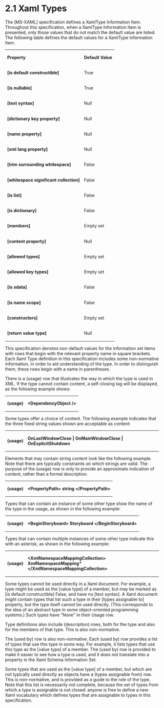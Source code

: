 <html dir="LTR" xmlns:mshelp="http://msdn.microsoft.com/mshelp" xmlns:ddue="http://ddue.schemas.microsoft.com/authoring/2003/5" xmlns:xlink="http://www.w3.org/1999/xlink" xmlns:tool="http://www.microsoft.com/tooltip"><body><input type="hidden" id="userDataCache" class="userDataStyle"><input type="hidden" id="hiddenScrollOffset"><img id="dropDownImage" style="display:none; height:0; width:0;" src="../local/drpdown.gif"><img id="dropDownHoverImage" style="display:none; height:0; width:0;" src="../local/drpdown_orange.gif"><img id="collapseImage" style="display:none; height:0; width:0;" src="../local/collapse.gif"><img id="expandImage" style="display:none; height:0; width:0;" src="../local/exp.gif"><img id="collapseAllImage" style="display:none; height:0; width:0;" src="../local/collall.gif"><img id="expandAllImage" style="display:none; height:0; width:0;" src="../local/expall.gif"><img id="copyImage" style="display:none; height:0; width:0;" src="../local/copycode.gif"><img id="copyHoverImage" style="display:none; height:0; width:0;" src="../local/copycodeHighlight.gif"><div id="header"><h1 class="heading">2.1 Xaml Types</h1></div><div id="mainSection"><div id="mainBody"><div id="allHistory" class="saveHistory" onsave="saveAll()" onload="loadAll()"></div>




<p xmlns:wsd="http://wsdev.schemas.microsoft.com/authoring/2008/2" xmlns:msxsl="urn:schemas-microsoft-com:xslt" xmlns:script="urn:script" xmlns:build="urn:build">
<div id="sectionSection0" class="section" name="collapseableSection"><content xmlns="http://ddue.schemas.microsoft.com/authoring/2003/5" xmlns:wsd="http://wsdev.schemas.microsoft.com/authoring/2008/2" xmlns:msxsl="urn:schemas-microsoft-com:xslt" xmlns:script="urn:script" xmlns:build="urn:build">
				</content></div><div id="sectionSection1" class="section" name="collapseableSection"><content xmlns="http://ddue.schemas.microsoft.com/authoring/2003/5" xmlns:wsd="http://wsdev.schemas.microsoft.com/authoring/2008/2" xmlns:msxsl="urn:schemas-microsoft-com:xslt" xmlns:script="urn:script" xmlns:build="urn:build">
					<p xmlns="">The [MS-XAML] specification defines a XamlType Information Item. Throughout this specification, when a XamlType Information Item is presented, only those values that do not match the default value are listed. The following table defines the default values for a XamlType Information Item.</p>
					<p xmlns=""><b></b></p><table class="ProtocolAuthoredTable" xmlns=""><tr>
								<td>
									<p>
										<b>Property</b>
									</p>
								</td>
								<td>
									<p>
										<b>Default Value</b>
									</p>
								</td>
							</tr><tr>
							<td>
								<p>
									<b>[is default constructible]</b>
								</p>
							</td>
							<td>
								<p>True</p>
							</td>
						</tr><tr>
							<td>
								<p>
									<b>[is nullable]</b>
								</p>
							</td>
							<td>
								<p>True</p>
							</td>
						</tr><tr>
							<td>
								<p>
									<b>[text syntax]</b>
								</p>
							</td>
							<td>
								<p>Null</p>
							</td>
						</tr><tr>
							<td>
								<p>
									<b>[dictionary key property]</b>
								</p>
							</td>
							<td>
								<p>Null </p>
							</td>
						</tr><tr>
							<td>
								<p>
									<b>[name property]</b>
								</p>
							</td>
							<td>
								<p>Null </p>
							</td>
						</tr><tr>
							<td>
								<p>
									<b>[xml lang property]</b>
								</p>
							</td>
							<td>
								<p>Null </p>
							</td>
						</tr><tr>
							<td>
								<p>
									<b>[trim surrounding whitespace]</b>
								</p>
							</td>
							<td>
								<p>False</p>
							</td>
						</tr><tr>
							<td>
								<p>
									<b>[whitespace significant collection]</b>
								</p>
							</td>
							<td>
								<p>False</p>
							</td>
						</tr><tr>
							<td>
								<p>
									<b>[is list]</b>
								</p>
							</td>
							<td>
								<p>False</p>
							</td>
						</tr><tr>
							<td>
								<p>
									<b>[is dictionary]</b>
								</p>
							</td>
							<td>
								<p>False</p>
							</td>
						</tr><tr>
							<td>
								<p>
									<b>[members]</b>
								</p>
							</td>
							<td>
								<p>Empty set</p>
							</td>
						</tr><tr>
							<td>
								<p>
									<b>[content property]</b>
								</p>
							</td>
							<td>
								<p>Null </p>
							</td>
						</tr><tr>
							<td>
								<p>
									<b>[allowed types]</b>
								</p>
							</td>
							<td>
								<p>Empty set</p>
							</td>
						</tr><tr>
							<td>
								<p>
									<b>[allowed key types]</b>
								</p>
							</td>
							<td>
								<p>Empty set</p>
							</td>
						</tr><tr>
							<td>
								<p>
									<b>[is xdata]</b>
								</p>
							</td>
							<td>
								<p>False</p>
							</td>
						</tr><tr>
							<td>
								<p>
									<b>[is name scope]</b>
								</p>
							</td>
							<td>
								<p>False</p>
							</td>
						</tr><tr>
							<td>
								<p>
									<b>[constructors]</b>
								</p>
							</td>
							<td>
								<p>Empty set</p>
							</td>
						</tr><tr>
							<td>
								<p>
									<b>[return value type]</b>
								</p>
							</td>
							<td>
								<p>Null </p>
							</td>
						</tr></table>
					<p xmlns="">This specification denotes non-default values for the information set items with rows that begin with the relevant property name in square brackets. Each Xaml Type definition in this specification includes some non-normative information, in order to aid understanding of the type. In order to distinguish them, these rows begin with a name in parentheses.</p>
					<p xmlns="">There is a (usage) row that illustrates the way in which the type is used in XML. If the type cannot contain content, a self-closing tag will be displayed, as the following example shows:</p>
					<p xmlns=""><b></b></p><table class="ProtocolAuthoredTable" xmlns=""><tr>
								<td>
									<p>
										<b>(usage)</b>
									</p>
								</td>
								<td>
									<p>
										<b>&lt;DependencyObject /&gt;</b>
									</p>
								</td>
							</tr></table>
					<p xmlns="">Some types offer a choice of content. The following example indicates that the three fixed string values shown are acceptable as content:</p>
					<p xmlns=""><b></b></p><table class="ProtocolAuthoredTable" xmlns=""><tr>
								<td>
									<p>
										<b>(usage)</b>
									</p>
								</td>
								<td>
									<p>
										<b>OnLastWindowClose | OnMainWindowClose | OnExplicitShutdown</b>
									</p>
								</td>
							</tr></table>
					<p xmlns="">Elements that may contain string content look like the following example. Note that there are typically constraints on which strings are valid. The purpose of the (usage) row is only to provide an approximate indication of content, rather than a formal description.</p>
					<p xmlns=""><b></b></p><table class="ProtocolAuthoredTable" xmlns=""><tr>
								<td>
									<p>
										<b>(usage)</b>
									</p>
								</td>
								<td>
									<p>
										<b>&lt;PropertyPath&gt; string &lt;/PropertyPath&gt;</b>
									</p>
								</td>
							</tr></table>
					<p xmlns="">Types that can contain an instance of some other type show the name of the type in the usage, as shown in the following example:</p>
					<p xmlns=""><b></b></p><table class="ProtocolAuthoredTable" xmlns=""><tr>
								<td>
									<p>
										<b>(usage)</b>
									</p>
								</td>
								<td>
									<p>
										<b>&lt;BeginStoryboard&gt; Storyboard &lt;/BeginStoryboard&gt;</b>
									</p>
								</td>
							</tr></table>
					<p xmlns="">Types that can contain multiple instances of some other type indicate this with an asterisk, as shown in the following example:</p>
					<p xmlns=""><b></b></p><table class="ProtocolAuthoredTable" xmlns=""><tr>
								<td>
									<p>
										<b>(usage)</b>
									</p>
								</td>
								<td>
									<p>
										<b>&lt;XmlNamespaceMappingCollection&gt; XmlNamespaceMapping* &lt;/XmlNamespaceMappingCollection&gt;</b>
									</p>
								</td>
							</tr></table>
					<p xmlns="">Some types cannot be used directly in a Xaml document. For example, a type might be used as the [value type] of a member, but may be marked as [is default constructible] False, and have no [text syntax]. A Xaml document might contain types that list such a type in their [types assignable to] property, but the type itself cannot be used directly. (This corresponds to the idea of an abstract type in some object-oriented programming systems.) Such types have "None" in their Usage row.</p>
					<p xmlns="">Type definitions also include (description) rows, both for the type and also for the members of that type. This is also non-normative.</p>
					<p xmlns="">The (used by) row is also non-normative. Each (used by) row provides a list of types that use this type in some way. For example, it lists types that use this type as the [value type] of a member. The (used by) row is provided to make it easier to see how a type is used, and it does not translate into a property in the Xaml Schema Information Set.</p>
					<p xmlns="">Some types that are used as the [value type] of a member, but which are not typically used directly as objects have a (types assignable from) row. This is non-normative, and is provided as a guide to the role of the type. Note that this list is necessarily not complete, because the set of types from which a type is assignable is not closed: anyone is free to define a new Xaml vocabulary which defines types that are assignable to types in this specification.</p>
				</content></div><!--[if gte IE 5]>
			<tool:tip element="languageFilterToolTip" avoidmouse="false"/>
		<![endif]--></div><a name="feedback"></a><span></span></div></body></html>